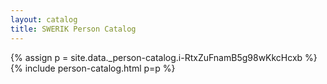 ```yaml
---
layout: catalog
title: SWERIK Person Catalog
---
```

{% assign p = site.data._person-catalog.i-RtxZuFnamB5g98wKkcHcxb %}
{% include person-catalog.html p=p %}

